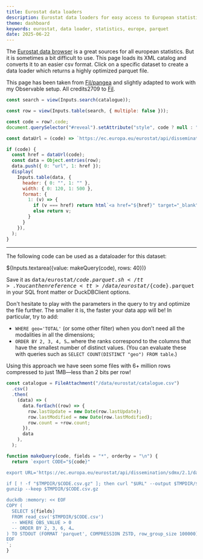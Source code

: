```yaml
---
title: Eurostat data loaders
description: Eurostat data loaders for easy access to European statistics datasets
theme: dashboard
keywords: eurostat, data loader, statistics, europe, parquet
date: 2025-06-22
---
```


The [Eurostat data browser](https://ec.europa.eu/eurostat/databrowser/explore/all/all_themes) is a great sources for all european statistics. But it is sometimes a bit difficult to use. This page loads its XML catalog and converts it to an easier csv format. Click on a specific dataset to create a data loader which returns a highly optimized parquet file.

This page has been taken from [Fil/pangea](https://github.com/Fil/pangea) and slightly adapted to work with my Observable setup. All credits2709
to [Fil](https://github.com/Fil).

```js
const search = view(Inputs.search(catalogue));
```

```js
const row = view(Inputs.table(search, { multiple: false }));
```

```js
const code = row?.code;
document.querySelector("#reveal").setAttribute("style", code ? null : "display:none");

const dataUrl = (code) => `https://ec.europa.eu/eurostat/api/dissemination/sdmx/2.1/data/${code}/?format=SDMX-CSV&compressed=true&i`;

if (code) {
  const href = dataUrl(code);
  const data = Object.entries(row);
  data.push({ 0: "url", 1: href });
  display(
    Inputs.table(data, {
      header: { 0: "", 1: "" },
      width: { 0: 120, 1: 500 },
      format: {
        1: (v) => {
          if (v === href) return html`<a href="${href}" target="_blank">download</a>`;
          else return v;
        }
      }
    }),
  );
}
```

---

<div id="reveal">

The following code can be used as a dataloader for this dataset:

${Inputs.textarea({value: makeQuery(code), rows: 40})}

Save it as <tt>data/eurostat/${code}.parquet.sh</tt>. You can then reference <tt>/data/eurostat/${code}.parquet</tt> in your SQL front matter or DuckDBClient options.

<div class=tip>

Don't hesitate to play with the parameters in the query to try and optimize the file further. The smaller it is, the faster your data app will be! In particular, try to add:

- `WHERE geo='TOTAL'` (or some other filter) when you don’t need all the modalities in all the dimensions;
- `ORDER BY 2, 3, 4, 5…` where the ranks correspond to the columns that have the smallest number of distinct values. (You can evaluate these with queries such as `SELECT COUNT(DISTINCT "geo") FROM table`.)

Using this approach we have seen some files with 6+ million rows compressed to just 1MB—less than 2 bits per row!

</div>

</div>

```js
const catalogue = FileAttachment("/data/eurostat/catalogue.csv")
  .csv()
  .then(
    (data) => (
      data.forEach((row) => {
        row.lastUpdate = new Date(row.lastUpdate);
        row.lastModified = new Date(row.lastModified);
        row.count = +row.count;
      }),
      data
    ),
  );
```

```js
function makeQuery(code, fields = "*", orderby = "\n") {
  return `export CODE="${code}"

export URL='https://ec.europa.eu/eurostat/api/dissemination/sdmx/2.1/data/'$CODE'/?format=SDMX-CSV&compressed=true&i'

if [ ! -f "$TMPDIR/$CODE.csv.gz" ]; then curl "$URL" --output $TMPDIR/$CODE.csv.gz; fi
gunzip --keep $TMPDIR/$CODE.csv.gz

duckdb :memory: << EOF
COPY (
  SELECT ${fields}
  FROM read_csv('$TMPDIR/$CODE.csv')
  -- WHERE OBS_VALUE > 0
  -- ORDER BY 2, 3, 6, 4…
) TO STDOUT (FORMAT 'parquet', COMPRESSION ZSTD, row_group_size 100000);
EOF
`;
}
```
